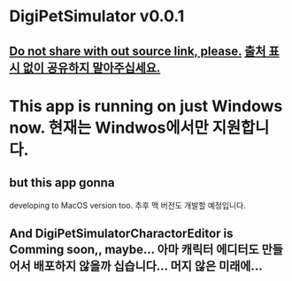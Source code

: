 # DigiPetSimulator v0.0.1

## [**Do not share with out source link, please.**](https://github.com/jjongsangg/DigiPetSimulator/edit/master/README.md) [**출처 표시 없이 공유하지 말아주십세요.**](https://github.com/jjongsangg/DigiPetSimulator/edit/master/README.md)

# This app is running on just Windows now. 현재는 Windwos에서만 지원합니다.
## but this app gonna
developing to MacOS version too. 추후 맥 버전도 개발할 예정입니다.

## And DigiPetSimulatorCharactorEditor is Comming soon,, maybe... 아마 캐릭터 에디터도 만들어서 배포하지 않을까 십습니다... 머지 않은 미래에...

